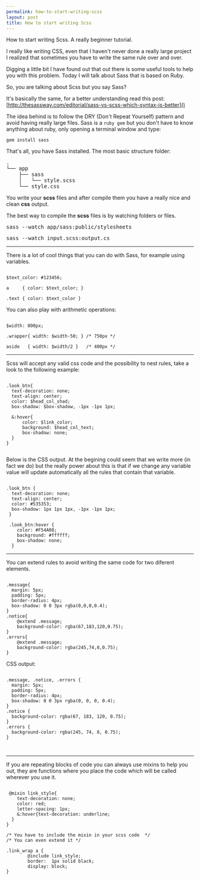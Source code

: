 ```yaml
---
permalink: how-to-start-writing-scss
layout: post
title: How to start writing Scss
---
```


How to start writing Scss. A really beginner tutorial.

I really like writing CSS, even that I haven't never done a really large project I realized that sometimes you have to write the same rule over and over.

Digging a little bit I have found out that out there is some useful tools to help you with this problem. Today I will talk about Sass that is based on Ruby.

<!-- more -->

So, you are talking about Scss but you say Sass?

It's basically the same, for a better understanding read this post: [http://thesassway.com/editorial/sass-vs-scss-which-syntax-is-better]()

The idea behind is to follow the DRY (Don't Repeat Yourself) pattern and avoid having really large files. Sass is a ``ruby gem`` but you don't have to know anything about ruby, only opening a terminal window and type:

``gem install sass``

That's all, you have Sass installed. The most basic structure folder:

<pre>
.
└── app
    ├── sass
    │   └── style.scss
    └── style.css
</pre>

You write your **scss** files and after compile them you have a really nice and clean **css** output.

The best way to compile the **scss** files is by watching folders or files.

<pre>
sass --watch app/sass:public/stylesheets
</pre> 

<pre>
sass --watch input.scss:output.cs
</pre>

---

There is a lot of cool things that you can do with Sass, for example using variables. 

<pre><code>
$text_color: #123456;
    
a     { color: $text_color; }
    
.text { color: $text_color }
</code></pre>

You can also play with arithmetic operations:

<pre><code>
$width: 800px;
    
.wrapper{ width: $width-50; } /* 750px */
    
aside   { width: $width/2 }   /* 400px */
</code></pre>

---

Scss will accept any valid css code and the possibility to nest rules, take a look to the following example:

<pre><code class="css">
.look_btn{
  text-decoration: none;
  text-align: center;
  color: $head_col_shad;
  box-shadow: $box-shadow, -1px -1px 1px;
      
  &:hover{
      color: $link_color;
      background: $head_col_text;
      box-shadow: none;
  }
}

</code></pre>

Below is the CSS output. At the begining could seem that we write more (in fact we do) but the really power about this is that if we change any variable value will update automatically all the rules that contain that variable.

<pre><code>
.look_btn {
  text-decoration: none;
  text-align: center;
  color: #535353;
  box-shadow: 1px 1px 1px, -1px -1px 1px; 
 }
 
 .look_btn:hover {
    color: #F54A08;
    background: #ffffff;
    box-shadow: none; 
  }
</code></pre>

---

You can extend rules to avoid writing the same code for two diferent elements.

<pre><code class="css">
.message{
  margin: 5px;
  padding: 5px;
  border-radius: 4px;
  box-shadow: 0 0 3px rgba(0,0,0,0.4);
}
.notice{
	@extend .message;
	background-color: rgba(67,183,120,0.75);
}
.errors{
	@extend .message;
	background-color: rgba(245,74,8,0.75);
}
</code></pre>

CSS output:

<pre><code>
.message, .notice, .errors {
  margin: 5px;
  padding: 5px;
  border-radius: 4px;
  box-shadow: 0 0 3px rgba(0, 0, 0, 0.4);
}
.notice {
  background-color: rgba(67, 183, 120, 0.75); 
}
.errors {
  background-color: rgba(245, 74, 8, 0.75); 
}
  
 </code></pre>
 
 ---
 
 If you are repeating blocks of code you can always use mixins to help you out, they are functions where you place the code which will be called wherever you use it.
 
 <pre><code class="css">
 @mixin link_style{
	text-decoration: none;
	color: red;
	letter-spacing: 1px;
	&:hover{text-decoration: underline;
  }
}

/* You have to include the mixin in your scss code  */
/* You can even extend it */

.link_wrap a { 
    	@include link_style; 
        border:  1px solid black;
        display: block;
}
</code></pre>
 
